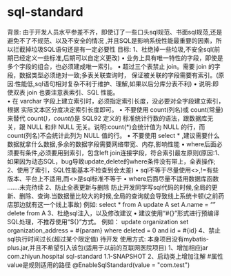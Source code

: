 # sql-standard
 
背景:
由于开发人员水平参差不齐，即使订了一些口头sql规范、书面sql规范,还是避免不了不规范、以及不安全的情况
,并且SQL是影响系统性能最重要的因素，所以拦截掉垃圾SQL语句还是有一定必要性
目标:
1、杜绝掉一些垃圾,不安全sql(前期已经定义一些标准,后期可以自定义更改)
• 业务上具有唯一特性的字段，即使是多个字段的组合，也必须建成唯一索引。
• 超过三个表禁止 join。需要 join 的字段，数据类型必须绝对一致;多表关联查询时， 保证被关联的字段需要有索引。(原因:性能低,sql语句相对复杂不利于维护、理解,如果以后分库分表不利)
• 说明:即使双表 join 也要注意表索引、SQL 性能。															
• 在 varchar 字段上建立索引时，必须指定索引长度，没必要对全字段建立索引，根据 实际文本区分度决定索引长度即可。
• 不要使用 count(列名)或 count(常量)来替代 count(*)，count(*)是 SQL92 定义的 标准统计行数的语法，跟数据库无关，跟 NULL 和非 NULL 无关。说明:count(*)会统计值为 NULL 的行，而 count(列名)不会统计此列为 NULL 值的行。
• 不要使用 select * ,建议需要什么数据就拿什么数据,多余的数据字段需要网络带宽、内存,影响性能
• where后面必须要有条件,必须要用到索引，包含left join连接字段，符合索引最左原则(原因:1、如果因为动态SQL，bug导致update,delete的where条件没有带上，全表操作; 2、使用了索引，SQL性能基本不检查到会太差)
• sql不等于尽量使用<>,!=有些版本、平台上不适用,而<>是sql标准不等于
• where后面尽量不适用数据库函数
.......未完待续
2、防止全表更新与删除
防止开发同学写sql代码的时候,全局的更新、删除、查询.当数据量比较大的时候,全局的查询就会导致线上系统卡顿(之前药店那边就有这一个线上事故)
例如:
select * from A
update A set A.name = “”
delete from A
3、杜绝sql注入，以及修改建议
• 建议使用“#{}”形式进行预编译SQL处理，不推荐使用“${}”方式。
例如：
update organization set organization_address = #{param}
where 
deleted = 0
and 
id = #{id}
4、禁止sql执行时间过长(超过某个限定值)   待开发
使用方式:
本身项目没有mybatis-plus.jar,并且不希望引入该包(适用于以前的互联网医院项目)
1、增加相应jar
   <dependency>
      <groupId>com.zhiyun.hospital</groupId>
      <artifactId>sql-standard</artifactId>
      <version>1.1-SNAPSHOT</version>
    </dependency>
2、启动类上增加注解
#属性value是规则适用的路径
@EnableSqlStandard(value = "com.test")
